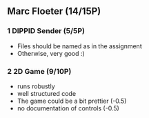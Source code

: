 ## Marc Floeter (14/15P)

### 1 DIPPID Sender (5/5P)

 * Files should be named as in the assignment
 * Otherwise, very good :)

### 2 2D Game (9/10P)
 * runs robustly
 * well structured code
 * The game could be a bit prettier (-0.5)
 * no documentation of controls (-0.5)